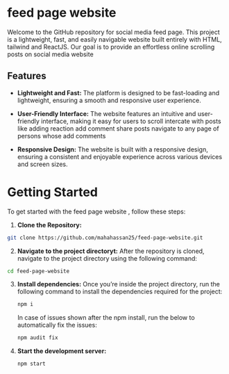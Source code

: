 # feed page website

Welcome to the GitHub repository for social media feed page. This project is a lightweight, fast, and easily navigable website built entirely with HTML, tailwind and ReactJS. Our goal is to provide an effortless online scrolling posts on social media website

## Features

-  **Lightweight and Fast:** The platform is designed to be fast-loading and lightweight, ensuring a smooth and responsive user experience.

- **User-Friendly Interface:** The website features an intuitive and user-friendly interface, making it easy for users
                     to scroll
                        intercate with posts like adding reaction
                        add comment
                        share posts
                        navigate to any page of persons whose add comments 


- **Responsive Design:** The website is built with a responsive design, ensuring a consistent and enjoyable experience across various devices and screen sizes.


# Getting Started

  To get started with the feed page website , follow these steps:

1. **Clone the Repository:**

  ```bash
  git clone https://github.com/mahahassan25/feed-page-website.git
   ```

2. **Navigate to the project directoryt:**
  After the repository is cloned, navigate to the project directory using the following command:
  ```bash
  cd feed-page-website
  ```

3. **Install dependencies:**
   Once you’re inside the project directory, run the following command to install the dependencies required for the project:
   ```bash
   npm i
   ```

   In case of issues shown after the npm install, run the below to automatically fix the issues:
   ```bash
   npm audit fix
   ```
4. **Start the development server:**
    ```bash
    npm start
    ```


